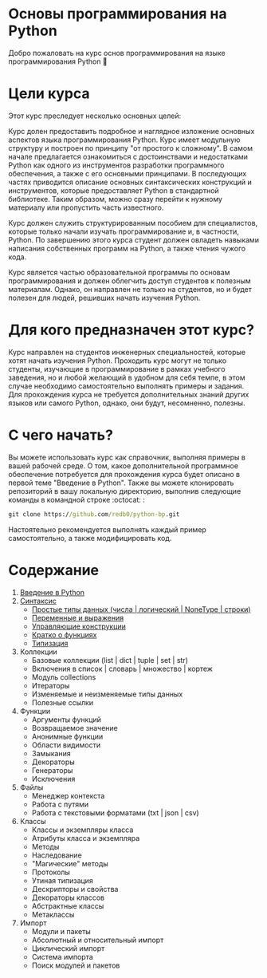 # Основы программирования на Python

Добро пожаловать на курс основ программирования на языке программирования Python :snake:

# Цели курса

Этот курс преследует несколько основных целей:

Курс долен предоставить подробное и наглядное изложение основных аспектов языка 
программирования Python. Курс имеет модульную структуру и построен по принципу 
"от простого к сложному". В самом начале предлагается ознакомиться с достоинствами и
недостатками Python как одного из инструментов разработки программного обеспечения, 
а также с его основными принципами. В последующих частях приводится описание основных 
синтаксических конструкций и инструментов, которые предоставляет Python в стандартной 
библиотеке. Таким образом, можно сразу перейти к нужному материалу или пропустить 
часть известного.

Курс должен служить структурированным пособием для специалистов, которые только 
начали изучать программирование и, в частности, Python. По завершению этого курса 
студент должен овладеть навыками написания собственных программ на Python, 
а также чтения чужого кода.

Курс является частью образовательной программы по основам программирования и должен 
облегчить доступ студентов к полезным материалам. Однако, он направлен не только 
на студентов, но и будет полезен для людей, решивших начать изучения Python. 

# Для кого предназначен этот курс?

Курс направлен на студентов инженерных специальностей, которые хотят начать 
изучения Python. Проходить курс могут не только студенты, изучающие в программирование 
в рамках учебного заведения, но и любой желающий в удобном для себя темпе, в этом 
случае необходимо самостоятельно выполнять примеры и задания. Для прохождения курса 
не требуется дополнительных знаний других языков или самого Python, однако, они будут, 
несомненно, полезны.

# С чего начать?

Вы можете использовать курс как справочник, выполняя примеры в вашей рабочей среде. 
О том, какое дополнительной программное обеспечение потребуется для прохождения 
курса будет описано в первой теме "Введение в Python". Также вы можете клонировать 
репозиторий в вашу локальную директорию, выполнив следующие команды в командной 
строке :octocat: :

```cmd
git clone https://github.com/redb0/python-bp.git
```

Настоятельно рекомендуется выполнять каждый пример самостоятельно, а также модифицировать код. 

# Содержание

1. [Введение в Python](python_pd/01_introduction/overview.md)
    <!-- - [О Python](python_pd\01_introduction\introduction.md#o-python)
    - [Почему стоит изучать Python](python_pd\01_introduction\introduction.md#почему-стоит-изучать-python?)
    - Недостатки Python
    - Принципы Python
    - Руководство по написанию кода
    - О примерах кода
    - Необходимое ПО и зависимости
    - Проверка кода на соответствие стандарту
    - Python и командная строка -->
    <!-- - Виртуальное окружение -->
    <!-- - Полезные ссылки -->
2. [Синтаксис](python_pd/02_syntax/overview.md)
    - [Простые типы данных (числа | логический | NoneType | строки)](python_pd/02_syntax/simple_types.ipynb)
    - [Переменные и выражения](python_pd/02_syntax/variables.ipynb)
    - [Управляющие конструкции](python_pd/02_syntax/control_structures.ipynb)
    - [Кратко о функциях](python_pd/02_syntax/functions.ipynb)
    - [Типизация](python_pd/02_syntax/dtyping.ipynb)
3. Коллекции
    - Базовые коллекции (list | dict | tuple | set | str)
    - Включения в список | словарь | множество | кортеж
    - Модуль collections
    - Итераторы
    - Изменяемые и неизменяемые типы данных
    - Полезные ссылки
4. Функции
    - Аргументы функций
    - Возвращаемое значение
    - Анонимные функции
    - Области видимости
    - Замыкания
    - Декораторы
    - Генераторы
    - Исключения
5. Файлы
    - Менеджер контекста
    - Работа с путями
    - Работа с текстовыми форматами (txt | json | csv)
6. Классы
    - Классы и экземпляры класса
    - Атрибуты класса и экземпляра
    - Методы
    - Наследование
    - "Магические" методы
    - Протоколы
    - Утиная типизация
    - Дескрипторы и свойства
    - Декораторы классов
    - Абстрактные классы
    - Метаклассы
7. Импорт
    - Модули и пакеты
    - Абсолютный и относительный импорт
    - Циклический импорт
    - Система импорта
    - Поиск модулей и пакетов
